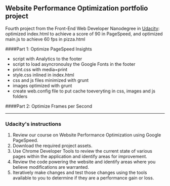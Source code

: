 ## Website Performance Optimization portfolio project

Fourth project from the Front-End Web Developer Nanodegree in <a href="http://www.udacity.com" target="_blank">Udacity</a>:<br>
optimized index.html to achieve a score of 90 in PageSpeed, and optimized main.js to achieve 60 fps in pizza.html

####Part 1: Optimize PageSpeed Insights 

- script with Analytics to the footer
- script to load asyncronoulsy the Google Fonts in the footer
- print.css with media=print
- style.css inlined in index.html
- css and js files minimized with grunt
- images optimized with grunt
- create web.config file to put cache toeveryting in css, images and js folders










####Part 2: Optimize Frames per Second 





-----------------------------------------------

### Udacity's instructions

1. Review our course on Website Performance Optimization using Google PageSpeed.
2. Download the required project assets.
3. Use Chrome Developer Tools to review the current state of various pages within the application and identify areas for improvement.
4. Review the code powering the website and identify areas where you believe modifications are warranted.
5. Iteratively make changes and test those changes using the tools available to you to determine if they are a performance gain or loss.
